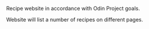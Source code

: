 Recipe website in accordance with Odin Project goals.

Website will list a number of recipes on different pages.